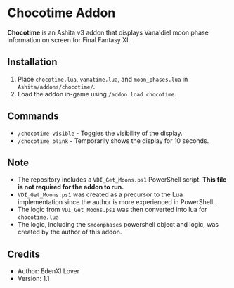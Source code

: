 # Chocotime Addon

**Chocotime** is an Ashita v3 addon that displays Vana'diel moon phase information on screen for Final Fantasy XI.

## Installation
1. Place `chocotime.lua`, `vanatime.lua`, and `moon_phases.lua` in `Ashita/addons/chocotime/`.
2. Load the addon in-game using `/addon load chocotime`.
   
## Commands
- `/chocotime visible` - Toggles the visibility of the display.
- `/chocotime blink` - Temporarily shows the display for 10 seconds.

## Note
- The repository includes a `VDI_Get_Moons.ps1` PowerShell script. **This file is not required for the addon to run.**
- `VDI_Get_Moons.ps1` was created as a precursor to the Lua implementation since the author is more experienced in PowerShell.
- The logic from `VDI_Get_Moons.ps1` was then converted into lua for `chocotime.lua`
- The logic, including the `$moonphases` powershell object and logic, was created by the author of this addon.

## Credits
- Author: EdenXI Lover
- Version: 1.1
